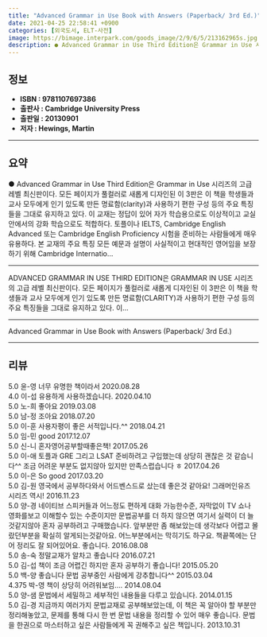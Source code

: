 ```yaml
---
title: "Advanced Grammar in Use Book with Answers (Paperback/ 3rd Ed.)"
date: 2021-04-25 22:58:41 +0900
categories: [외국도서, ELT-사전]
image: https://bimage.interpark.com/goods_image/2/9/6/5/213162965s.jpg
description: ● Advanced Grammar in Use Third Edition은 Grammar in Use 시리즈의 고급 레벨 최신판이다. 모든 페이지가 풀컬러로 새롭게 디자인된 이 3판은 이 책을 학생들과 교사 모두에게 인기 있도록 만든 명료함(clarity)과 사용하기 편한 구성 등의 주
---
```


## **정보**

- **ISBN : 9781107697386**
- **출판사 : Cambridge University Press**
- **출판일 : 20130901**
- **저자 : Hewings, Martin**

------



## **요약**

●  Advanced Grammar in Use Third Edition은 Grammar in Use 시리즈의 고급 레벨 최신판이다. 모든 페이지가 풀컬러로 새롭게 디자인된 이 3판은 이 책을 학생들과 교사 모두에게 인기 있도록 만든 명료함(clarity)과 사용하기 편한 구성 등의 주요 특징들을 그대로 유지하고 있다. 이 교재는 정답이 있어 자가 학습용으로도 이상적이고 교실 안에서의 강화 학습으로도 적합하다. 토플이나 IELTS, Cambridge English Advanced 또는 Cambridge English Proficiency 시험을 준비하는 사람들에게 매우 유용하다. 본 교재의 주요 특징 모든 예문과 설명이 사실적이고 현대적인 영어임을 보장하기 위해 Cambridge Internatio...

------

ADVANCED GRAMMAR IN USE THIRD EDITION은 GRAMMAR IN USE 시리즈의 고급 레벨 최신판이다. 모든 페이지가 풀컬러로 새롭게 디자인된 이 3판은 이 책을 학생들과 교사 모두에게 인기 있도록 만든 명료함(CLARITY)과 사용하기 편한 구성 등의 주요 특징들을 그대로 유지하고 있다. 이... 

------


Advanced Grammar in Use Book with Answers (Paperback/ 3rd Ed.) 

------


## **리뷰** 

5.0 윤-영 너무 유명한 책이라서  2020.08.28 <br/>4.0 이-섭 유용하게 사용하겠습니다. 2020.04.10 <br/>5.0 노-희 좋아요 2019.03.08 <br/>5.0 남-정 조아요 2018.07.20 <br/>5.0 이-훈 사용자평이 좋은 서적입니다.^^ 2018.04.21 <br/>5.0 임-민 good 2017.12.07 <br/>5.0 신-니 혼자영어공부할때좋은책! 2017.05.26 <br/>5.0 이-애 토플과 GRE 그리고 LSAT 준비하려고 구입했는데 상당히 괜찮은 것 같습니다^^ 조금 어려운 부분도 없지않아 있지만 만족스럽습니다 ㅎ  2017.04.26 <br/>5.0 이-은 So good 2017.03.20 <br/>5.0 김-원 영국에서 공부하다와서 어드벤스드로 샀는데 좋은것 같아요! 그래머인유즈 시리즈 역시! 2016.11.23 <br/>5.0 양-경 네이티브 스피커들과 어느정도 편하게 대화 가능한수준, 자막없이 TV 쇼나 영화를보고 이해할수 있는 수준이지만 문법공부를 더 하지 않으면 여기서 실력이 더 늘것같지않아 혼자 공부하려고 구매했습니다. 앞부분만 좀 해보았는데 생각보다 어렵고 몰랐던부분을 확실히 알게되는것같아요. 어느부분에서는 막히기도 하구요. 책끝쪽에는 단어 정리도 잘 되어있어요. 좋습니다.  2016.08.08 <br/>5.0 송-숙 정말교재가 알차고 좋습니다 2016.07.21 <br/>5.0 김-섭 책이 조금 어렵긴 하지만 혼자 공부하기 좋습니다! 2015.05.20 <br/>5.0 백-양 좋습니다 문법 공부중인 사람에게 강추합니다^^ 2015.03.04 <br/>4.375 박-영 책이 상당히 어려워보임.... 2014.08.04 <br/>5.0 양-샘 문법에서 세밀하고 세부적인 내용들을 다루고 있습니다. 2014.01.15 <br/>5.0 김-경 지금까지 여러가지 문법교재로 공부해보았는데, 이 책은 꼭 알아야 할 부분만 정리해놓았고, 문제를 통해 다시 한 번 문법 내용을 정리할 수 있어 매우 좋습니다. 문법을 한권으로 마스터하고 싶은 사람들에게 꼭 권해주고 싶은 책입니다. 2013.10.31 <br/>